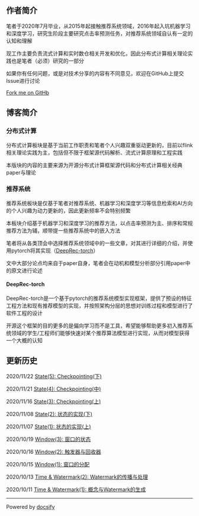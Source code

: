 ## 作者简介

笔者于2020年7月毕业，从2015年起接触推荐系统领域，2016年起入坑机器学习和深度学习，研究生阶段主要研究点击率预测任务，对推荐系统领域自认有一定的认知和理解

现工作主要负责流式计算和实时数仓相关开发和优化，因此分布式计算相关理论实践也是笔者（必须）研究的一部分

如果你有任何问题，或是对技术分享的内容有不同意见，欢迎在GitHub上提交Issue进行讨论

[Fork me on GitHb](https://github.com/zeroized/zeroized.github.io)

## 博客简介

### 分布式计算

分布式计算板块是基于当前工作职责和笔者个人兴趣双重驱动更新的，目前以flink相关理论实践为主，包括但不限于框架源代码解析、流式计算原理和工程实践

本版块的内容的主要来源为开源分布式计算框架源代码和分布式计算相关经典paper与理论

### 推荐系统

推荐系统板块是仅基于笔者对推荐系统、机器学习和深度学习等信息检索和AI方向的个人兴趣为动力更新的，因此更新频率不会特别频繁

本板块介绍基于机器学习和深度学习的推荐方法，以点击率预测为主、排序和常规推荐方法为辅，顺带提一些推荐系统中的嵌入方法

笔者将从各类顶会中选择推荐系统领域中的一些文章，对其进行详细的介绍，并使用pytorch将其实现（[DeepRec-torch](https://github.com/zeroized/DeepRec-torch)）

文中大部分论点均来自于paper自身，笔者会在动机和模型分析部分引用paper中的原文进行论述

#### DeepRec-torch

DeepRec-torch是一个基于pytorch的推荐系统模型实现框架，提供了预设的特征工程方法和现有推荐模型的实现，并按照架构分层的思想对训练过程和模型进行了软件工程的设计

开源这个框架的目的更多的是偏向学习而不是工具，希望能够帮助更多初入推荐系统领域的学生/工程师们能够快速对某个推荐算法模型进行实现，从而对模型获得一个大概的认知

## 更新历史

2020/11/22 [State(5): Checkpointing(下)](/engineering/flink/state5.md)

2020/11/21 [State(4): Checkpointing(中)](/engineering/flink/state4.md)

2020/11/16 [State(3): Checkpointing(上)](/engineering/flink/state3.md)

2020/11/08 [State(2): 状态的实现(下)](/engineering/flink/state2.md)

2020/11/07 [State(1): 状态的实现(上)](/engineering/flink/state1.md)

2020/10/19 [Window(3): 窗口的状态](/engineering/flink/window3.md)

2020/10/16 [Window(2): 触发器与回收器](/engineering/flink/window2.md)

2020/10/15 [Window(1): 窗口的分配](/engineering/flink/window1.md)

2020/10/13 [Time & Watermark(2): Watermark的传播与处理](/engineering/flink/time2.md)

2020/10/11 [Time & Watermark(1): 概念与Watermark的生成](/engineering/flink/time1.md)

---
Powered by [docsify](https://docsify.js.org/)

